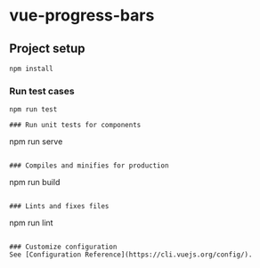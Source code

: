 # vue-progress-bars

## Project setup

```
npm install
```

### Run test cases

```
npm run test

### Run unit tests for components
```

npm run serve

```

### Compiles and minifies for production
```

npm run build

```

### Lints and fixes files
```

npm run lint

```

### Customize configuration
See [Configuration Reference](https://cli.vuejs.org/config/).
```
